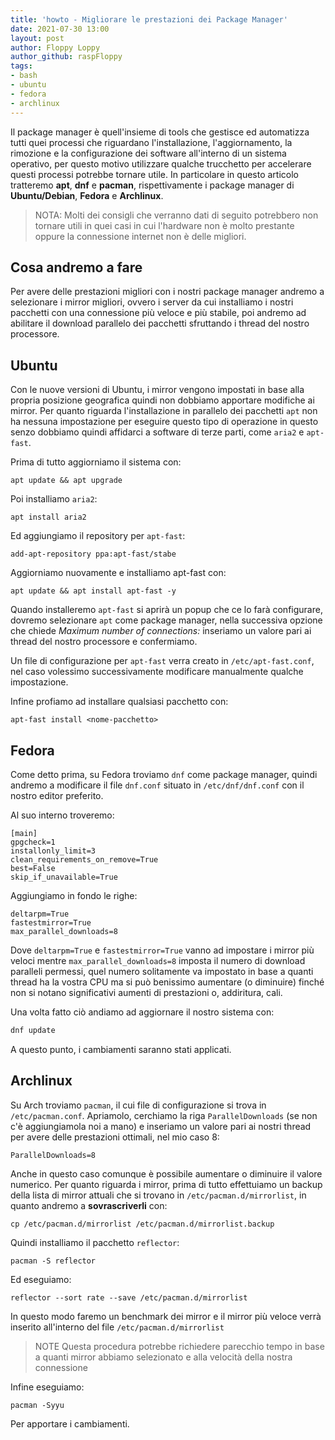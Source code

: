 ```yaml
---
title: 'howto - Migliorare le prestazioni dei Package Manager' 
date: 2021-07-30 13:00
layout: post 
author: Floppy Loppy
author_github: raspFloppy 
tags: 
- bash 
- ubuntu
- fedora
- archlinux
---
```


Il package manager è quell'insieme di tools che gestisce ed automatizza tutti quei processi che riguardano l'installazione, l'aggiornamento, la rimozione e la configurazione dei software all'interno di un sistema operativo, per questo motivo utilizzare qualche trucchetto per accelerare questi processi potrebbe tornare utile.
In particolare in questo articolo tratteremo **apt**, **dnf** e **pacman**, rispettivamente i package manager di **Ubuntu/Debian**, **Fedora** e **Archlinux**.

> NOTA: 
> Molti dei consigli che verranno dati di seguito potrebbero non tornare utili in quei casi in cui l'hardware non è molto prestante oppure la connessione internet non è delle migliori.


## Cosa andremo a fare
Per avere delle prestazioni migliori con i nostri package manager andremo a selezionare i mirror migliori, ovvero i server da cui installiamo i nostri pacchetti con una connessione più veloce e più stabile, poi andremo ad abilitare il download parallelo dei pacchetti sfruttando i thread del nostro processore.


## Ubuntu

Con le nuove versioni di Ubuntu, i mirror vengono impostati in base alla propria posizione geografica quindi non dobbiamo apportare modifiche ai mirror.
Per quanto riguarda l'installazione in parallelo dei pacchetti `apt` non ha nessuna impostazione per eseguire questo tipo di operazione in questo senzo dobbiamo quindi affidarci a software di terze parti, come `aria2` e `apt-fast`.

Prima di tutto aggiorniamo il sistema con:
```
apt update && apt upgrade
```

Poi installiamo `aria2`:
```
apt install aria2
```

Ed aggiungiamo il repository per `apt-fast`:
```
add-apt-repository ppa:apt-fast/stabe
```

Aggiorniamo nuovamente e installiamo apt-fast con:
```
apt update && apt install apt-fast -y
```

Quando installeremo `apt-fast` si aprirà un popup che ce lo farà configurare, dovremo selezionare `apt` come package manager, nella successiva opzione che chiede *Maximum number of connections:* inseriamo un valore pari ai thread del nostro processore e confermiamo.

Un file di configurazione per `apt-fast` verra creato in `/etc/apt-fast.conf`, nel caso volessimo successivamente modificare manualmente qualche impostazione.

Infine profiamo ad installare qualsiasi pacchetto con:
```
apt-fast install <nome-pacchetto>
```


## Fedora 
 
Come detto prima, su Fedora troviamo `dnf` come package manager, quindi andremo a modificare il file `dnf.conf` situato in `/etc/dnf/dnf.conf` con il nostro editor preferito.
 
Al suo interno troveremo:
 ```
[main]
gpgcheck=1
installonly_limit=3
clean_requirements_on_remove=True
best=False
skip_if_unavailable=True
 ```
 
Aggiungiamo in fondo le righe: 
 ```
deltarpm=True
fastestmirror=True
max_parallel_downloads=8
```

Dove `deltarpm=True` e `fastestmirror=True` vanno ad impostare i mirror più veloci mentre `max_parallel_downloads=8` imposta il numero di download paralleli permessi, quel numero solitamente va impostato in base a quanti thread ha la vostra CPU ma si può benissimo aumentare (o diminuire) finché non si notano significativi aumenti di prestazioni o, addiritura, cali.

Una volta fatto ciò andiamo ad aggiornare il nostro sistema con:
``` bash
dnf update
```

A questo punto, i cambiamenti saranno stati applicati.


## Archlinux

Su Arch troviamo `pacman`, il cui file di configurazione si trova in `/etc/pacman.conf`.
Apriamolo, cerchiamo la riga `ParallelDownloads` (se non c'è aggiungiamola noi a mano) e inseriamo un valore pari ai nostri thread per avere delle prestazioni ottimali, nel mio caso 8:
```
ParallelDownloads=8
```

Anche in questo caso comunque è possibile aumentare o diminuire il valore numerico.
Per quanto riguarda i mirror, prima di tutto effettuiamo un backup della lista di mirror attuali che si trovano in `/etc/pacman.d/mirrorlist`, in quanto andremo a **sovrascriverli** con:
```
cp /etc/pacman.d/mirrorlist /etc/pacman.d/mirrorlist.backup
```

Quindi installiamo il pacchetto `reflector`:
```
pacman -S reflector
```

Ed eseguiamo:
```
reflector --sort rate --save /etc/pacman.d/mirrorlist
```

In questo modo faremo un benchmark dei mirror e il mirror più veloce verrà inserito all'interno del file `/etc/pacman.d/mirrorlist`
>NOTE
>Questa procedura potrebbe richiedere parecchio tempo in base a quanti mirror abbiamo selezionato e alla velocità della nostra connessione

Infine eseguiamo:
``` 
pacman -Syyu
```

Per apportare i cambiamenti.




